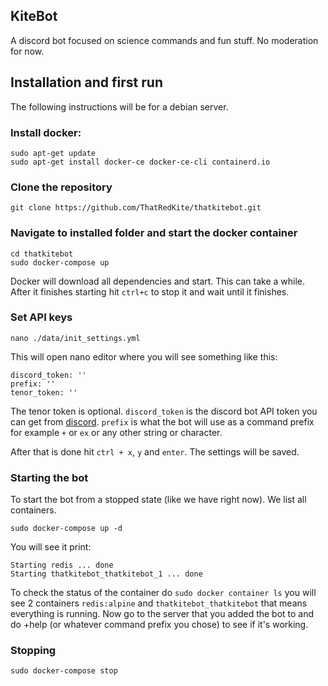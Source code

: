 ## KiteBot
A discord bot focused on science commands and fun stuff. No moderation for now.

## Installation and first run
The following instructions will be for a debian server.

### Install docker:

```
sudo apt-get update
sudo apt-get install docker-ce docker-ce-cli containerd.io
```
### Clone the repository
```
git clone https://github.com/ThatRedKite/thatkitebot.git
```
### Navigate to installed folder and start the docker container

```
cd thatkitebot
sudo docker-compose up

```
Docker will download all dependencies and start. This can take a while.
After it finishes starting hit `ctrl+c` to stop it and wait until it finishes.

### Set API keys
```
nano ./data/init_settings.yml 
```
This will open nano editor where you will see something like this:
```
discord_token: ''
prefix: ''
tenor_token: ''
```
The tenor token is optional. `discord_token` is the discord bot API token you can get from [discord](https://discord.com/developers/). `prefix` is what the bot will use as a command prefix for example `+` or `ex` or any other string or character.

After that is done hit `ctrl + x`, `y` and `enter`. The settings will be saved.

### Starting the bot 
To start the bot from a stopped state (like we have right now). We list all containers.
```
sudo docker-compose up -d
```
You will see it print:
```
Starting redis ... done
Starting thatkitebot_thatkitebot_1 ... done
```
To check the status of the container do `sudo docker container ls` you will see 2 containers `redis:alpine` and `thatkitebot_thatkitebot` that means everything is running.
Now go to the server that you added the bot to and do +help (or whatever command prefix you chose) to see if it's working.
### Stopping
```
sudo docker-compose stop
```
